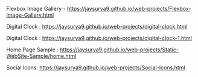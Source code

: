 
Flexbox Image Gallery - https://jaysurya9.github.io/web-projects/Flexbox-Image-Gallery.html

Digital Clock : https://jaysurya9.github.io/web-projects/digital-clock.html

Digital Clock : https://jaysurya9.github.io/web-projects/digital-clock-1.html

Home Page Sample : https://jaysurya9.github.io/web-projects/Static-WebSite-Sample/home.html

Social Icons: https://jaysurya9.github.io/web-projects/Social-Icons.html

